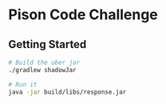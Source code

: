# Pison Code Challenge

## Getting Started

```bash
# Build the uber jar
./gradlew shadowJar

# Run it
java -jar build/libs/response.jar
```
